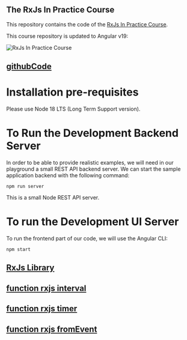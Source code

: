 ## The RxJs In Practice Course

This repository contains the code of the [RxJs In Practice Course](https://angular-university.io/course/rxjs-course).

This course repository is updated to Angular v19:

![RxJs In Practice Course](https://s3-us-west-1.amazonaws.com/angular-university/course-images/rxjs-in-practice-course.png)

## [githubCode](https://github.com/angular-university/rxjs-course.git)

# Installation pre-requisites

Please use Node 18 LTS (Long Term Support version).

# To Run the Development Backend Server

In order to be able to provide realistic examples, we will need in our playground a small REST API backend server. We can start the sample application backend with the following command:

    npm run server

This is a small Node REST API server.

# To run the Development UI Server

To run the frontend part of our code, we will use the Angular CLI:

    npm start

## [RxJs Library](https://rxjs.dev/)

## [function rxjs interval](https://rxjs.dev/api/index/function/interval)

## [function rxjs timer](https://rxjs.dev/api/index/function/timer)

## [function rxjs fromEvent](https://rxjs.dev/api/index/function/fromEvent)
